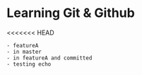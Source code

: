 # Learning Git & Github
<<<<<<< HEAD

	- featureA
	- in master
	- in featureA and committed
	- testing echo

